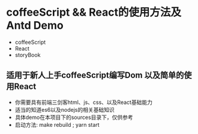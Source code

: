 coffeeScript && React的使用方法及 Antd Demo
===========
* coffeeScript
* React
* storyBook <br>

适用于新人上手coffeeScript编写Dom 以及简单的使用React
-----------
* 你需要具有前端三剑客html、js、css、以及React基础能力
* 适当的知道es6以及nodejs的相关基础知识
* 具体demo在本项目下的sources目录下，仅供参考
* 启动方法: make rebuild ; yarn start